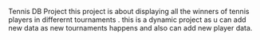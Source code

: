 Tennis DB Project
this project is about displaying all the winners of tennis players in differernt tournaments .
this is a dynamic project as u can add new data as new tournaments happens and also can add new player data.

